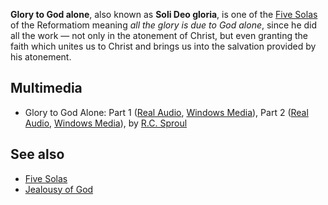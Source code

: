 **Glory to God alone**, also known as **Soli Deo gloria**, is one
of the [Five Solas](Five_Solas "Five Solas") of the Reformatiom
meaning *all the glory is due to God alone*, since he did all the
work — not only in the atonement of Christ, but even granting the
faith which unites us to Christ and brings us into the salvation
provided by his atonement.

## Multimedia

-   Glory to God Alone: Part 1
    ([Real Audio](http://broadcast.ligonier.org/playlists/rym20051110.m3u),
    [Windows Media](http://broadcast.ligonier.org/playlists/rym20051110.asx)),
    Part 2
    ([Real Audio](http://broadcast.ligonier.org/playlists/rym20051111.m3u),
    [Windows Media](http://broadcast.ligonier.org/playlists/rym20051111.asx)),
    by [R.C. Sproul](R.C._Sproul "R.C. Sproul")




## See also

-   [Five Solas](Five_Solas "Five Solas")
-   [Jealousy of God](Jealousy_of_God "Jealousy of God")



